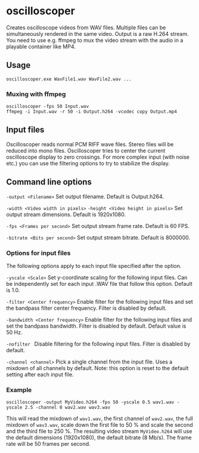 # oscilloscoper

Creates oscilloscope videos from WAV files. Multiple files can be simultaneously rendered in the same video. Output is a raw H.264 stream. You need to use e.g. ffmpeg to mux the video stream with the audio in a playable container like MP4.

## Usage

```
oscilloscoper.exe WavFile1.wav WavFile2.wav ...
```

### Muxing with ffmpeg

```
oscilloscoper -fps 50 Input.wav
ffmpeg -i Input.wav -r 50 -i Output.h264 -vcodec copy Output.mp4
```

## Input files

Oscilloscoper reads normal PCM RIFF wave files. Stereo files will be reduced into mono files. Oscilloscoper tries to center the current oscilloscope display to zero crossings. For more complex input (with noise etc.) you can use the filtering options to try to stabilize the display.

## Command line options

```-output <Filename>```
Set output filename. Default is Output.h264.

```-width <Video width in pixels>```
```-height <Video height in pixels>```
Set output stream dimensions. Default is 1920x1080.

```-fps <Frames per second>```
Set output stream frame rate. Default is 60 FPS.

```-bitrate <Bits per second>```
Set output stream bitrate. Default is 8000000.

### Options for input files

The following options apply to each input file specified after the option.

```-yscale <Scale>```
Set y-coordinate scaling for the following input files. Can be independently set for each input .WAV file that follow this option. Default is 1.0.

```-filter <Center frequency>```
Enable filter for the following input files and set the bandpass filter center frequency. Filter is disabled by default.

```-bandwidth <Center frequency>```
Enable filter for the following input files and set the bandpass bandwidth. Filter is disabled by default. Default value is 50 Hz.

```-nofilter ```
Disable filtering for the following input files. Filter is disabled by default.

```-channel <channel>```
Pick a single channel from the input file. Uses a mixdown of all channels by default. Note: this option is reset to the default setting after each input file.

### Example

```oscilloscoper -output MyVideo.h264 -fps 50 -yscale 0.5 wav1.wav -yscale 2.5 -channel 0 wav2.wav wav3.wav```

This will read the mixdown of ```wav1.wav```, the first channel of ```wav2.wav```, the full mixdown of ```wav3.wav```, scale down the first file to 50 % and scale the second and the third file to 250 %. The resulting video stream ```MyVideo.h264``` will use the default dimensions (1920x1080), the default bitrate (8 Mb/s). The frame rate will be 50 frames per second.
